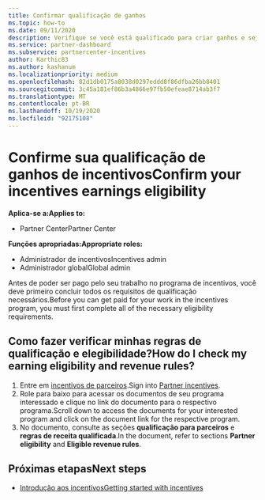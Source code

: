 ```yaml
---
title: Confirmar qualificação de ganhos
ms.topic: how-to
ms.date: 09/11/2020
description: Verifique se você está qualificado para criar ganhos e seja pago no programa incentivos. Verifique suas regras de qualificação e receita de ganhos no Partner Center.
ms.service: partner-dashboard
ms.subservice: partnercenter-incentives
author: Karthic83
ms.author: kashanum
ms.localizationpriority: medium
ms.openlocfilehash: 82d1db0175a8038d0297eddd8f86dfba26bb8401
ms.sourcegitcommit: 3c45a181ef86b3a4866e97fb50efeae8714ab3f7
ms.translationtype: MT
ms.contentlocale: pt-BR
ms.lasthandoff: 10/19/2020
ms.locfileid: "92175108"
---
```

# <a name="confirm-your-incentives-earnings-eligibility"></a><span data-ttu-id="9e278-104">Confirme sua qualificação de ganhos de incentivos</span><span class="sxs-lookup"><span data-stu-id="9e278-104">Confirm your incentives earnings eligibility</span></span>

<span data-ttu-id="9e278-105">**Aplica-se a:**</span><span class="sxs-lookup"><span data-stu-id="9e278-105">**Applies to:**</span></span>

- <span data-ttu-id="9e278-106">Partner Center</span><span class="sxs-lookup"><span data-stu-id="9e278-106">Partner Center</span></span>

<span data-ttu-id="9e278-107">**Funções apropriadas:**</span><span class="sxs-lookup"><span data-stu-id="9e278-107">**Appropriate roles:**</span></span>

- <span data-ttu-id="9e278-108">Administrador de incentivos</span><span class="sxs-lookup"><span data-stu-id="9e278-108">Incentives admin</span></span>
- <span data-ttu-id="9e278-109">Administrador global</span><span class="sxs-lookup"><span data-stu-id="9e278-109">Global admin</span></span>

<span data-ttu-id="9e278-110">Antes de poder ser pago pelo seu trabalho no programa de incentivos, você deve primeiro concluir todos os requisitos de qualificação necessários.</span><span class="sxs-lookup"><span data-stu-id="9e278-110">Before you can get paid for your work in the incentives program, you must first complete all of the necessary eligibility requirements.</span></span>

## <a name="how-do-i-check-my-earning-eligibility-and-revenue-rules"></a><span data-ttu-id="9e278-111">Como fazer verificar minhas regras de qualificação e elegibilidade?</span><span class="sxs-lookup"><span data-stu-id="9e278-111">How do I check my earning eligibility and revenue rules?</span></span>

1. <span data-ttu-id="9e278-112">Entre em [incentivos de parceiros](https://partner.microsoft.com/membership/partner-incentives).</span><span class="sxs-lookup"><span data-stu-id="9e278-112">Sign into [Partner incentives](https://partner.microsoft.com/membership/partner-incentives).</span></span>
2. <span data-ttu-id="9e278-113">Role para baixo para acessar os documentos de seu programa interessado e clique no link do documento para o respectivo programa.</span><span class="sxs-lookup"><span data-stu-id="9e278-113">Scroll down to access the documents for your interested program and click on the document link for the respective program.</span></span>
3. <span data-ttu-id="9e278-114">No documento, consulte as seções **qualificação para parceiros** e **regras de receita qualificada**.</span><span class="sxs-lookup"><span data-stu-id="9e278-114">In the document, refer to sections **Partner eligibility** and **Eligible revenue rules**.</span></span>

## <a name="next-steps"></a><span data-ttu-id="9e278-115">Próximas etapas</span><span class="sxs-lookup"><span data-stu-id="9e278-115">Next steps</span></span>

- [<span data-ttu-id="9e278-116">Introdução aos incentivos</span><span class="sxs-lookup"><span data-stu-id="9e278-116">Getting started with incentives</span></span>](incentives-get-started-intro.md)
